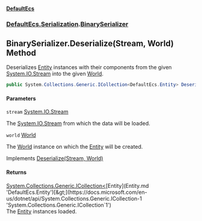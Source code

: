 #### [DefaultEcs](DefaultEcs.md 'DefaultEcs')
### [DefaultEcs.Serialization](DefaultEcs.md#DefaultEcs.Serialization 'DefaultEcs.Serialization').[BinarySerializer](BinarySerializer.md 'DefaultEcs.Serialization.BinarySerializer')

## BinarySerializer.Deserialize(Stream, World) Method

Deserializes [Entity](Entity.md 'DefaultEcs.Entity') instances with their components from the given [System.IO.Stream](https://docs.microsoft.com/en-us/dotnet/api/System.IO.Stream 'System.IO.Stream') into the given [World](World.md 'DefaultEcs.World').

```csharp
public System.Collections.Generic.ICollection<DefaultEcs.Entity> Deserialize(System.IO.Stream stream, DefaultEcs.World world);
```
#### Parameters

<a name='DefaultEcs.Serialization.BinarySerializer.Deserialize(System.IO.Stream,DefaultEcs.World).stream'></a>

`stream` [System.IO.Stream](https://docs.microsoft.com/en-us/dotnet/api/System.IO.Stream 'System.IO.Stream')

The [System.IO.Stream](https://docs.microsoft.com/en-us/dotnet/api/System.IO.Stream 'System.IO.Stream') from which the data will be loaded.

<a name='DefaultEcs.Serialization.BinarySerializer.Deserialize(System.IO.Stream,DefaultEcs.World).world'></a>

`world` [World](World.md 'DefaultEcs.World')

The [World](World.md 'DefaultEcs.World') instance on which the [Entity](Entity.md 'DefaultEcs.Entity') will be created.

Implements [Deserialize(Stream, World)](ISerializer.Deserialize(Stream,World).md 'DefaultEcs.Serialization.ISerializer.Deserialize(System.IO.Stream, DefaultEcs.World)')

#### Returns
[System.Collections.Generic.ICollection&lt;](https://docs.microsoft.com/en-us/dotnet/api/System.Collections.Generic.ICollection-1 'System.Collections.Generic.ICollection`1')[Entity](Entity.md 'DefaultEcs.Entity')[&gt;](https://docs.microsoft.com/en-us/dotnet/api/System.Collections.Generic.ICollection-1 'System.Collections.Generic.ICollection`1')  
The [Entity](Entity.md 'DefaultEcs.Entity') instances loaded.
